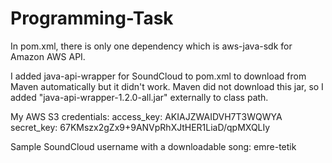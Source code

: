 Programming-Task
================

In pom.xml, there is only one dependency which is aws-java-sdk for Amazon AWS API.

I added java-api-wrapper for SoundCloud to pom.xml to download from Maven automatically but it didn't work. Maven did not download this jar, so I added "java-api-wrapper-1.2.0-all.jar" externally to class path.

My AWS S3 credentials:
access_key: AKIAJZWAIDVH7T3WQWYA
secret_key: 67KMszx2gZx9+9ANVpRhXJtHER1LiaD/qpMXQLIy

Sample SoundCloud username with a downloadable song:
emre-tetik
